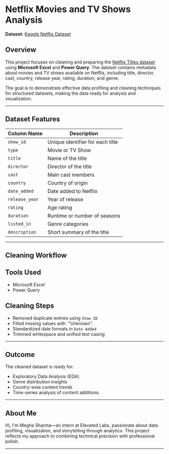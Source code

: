# Netflix Movies and TV Shows Analysis

**Dataset:** [Kaggle Netflix Dataset](https://www.kaggle.com/datasets/shivamb/netflix-shows)

## Overview
This project focuses on cleaning and preparing the [Netflix Titles dataset](https://www.kaggle.com/datasets/shivamb/netflix-shows) using **Microsoft Excel** and **Power Query**. The dataset contains metadata about movies and TV shows available on Netflix, including title, director, cast, country, release year, rating, duration, and genre.

The goal is to demonstrate effective data profiling and cleaning techniques for structured datasets, making the data ready for analysis and visualization.

---

##  Dataset Features

| Column Name     | Description |
|----------------|-------------|
| `show_id`       | Unique identifier for each title |
| `type`          | Movie or TV Show |
| `title`         | Name of the title |
| `director`      | Director of the title |
| `cast`          | Main cast members |
| `country`       | Country of origin |
| `date_added`    | Date added to Netflix |
| `release_year`  | Year of release |
| `rating`        | Age rating |
| `duration`      | Runtime or number of seasons |
| `listed_in`     | Genre categories |
| `description`   | Short summary of the title |

---

##  Cleaning Workflow

## Tools Used
- Microsoft Excel
- Power Query

## Cleaning Steps
- Removed duplicate entries using `Show ID`
- Filled missing values with `"Unknown".
- Standardized date formats in `Date Added`
- Trimmed whitespace and unified text casing
  

---

## Outcome
The cleaned dataset is ready for:
- Exploratory Data Analysis (EDA)
- Genre distribution insights
- Country-wise content trends
- Time-series analysis of content additions.

---

##  About Me
Hi, I'm Megha Sharma—an intern at Elevated Labs, passionate about data profiling, visualization, and storytelling through analytics. This project reflects my approach to combining technical precision with professional polish.

---

  
